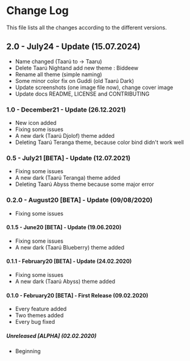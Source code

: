 # Change Log

This file lists all the changes according to the different versions.

## 2.0 - July24 - Update (15.07.2024)

- Name changed (Taarú to -> Taaru)
- Delete Taarú Nightand add new theme : Biddeew
- Rename all theme (simple naming)
- Some minor color fix on Guddi (old Taarú Dark)
- Update screenshots (one image file now), change cover image
- Update docs README, LICENSE and CONTRIBUTING

### 1.0 - December21 - Update (26.12.2021)

- New icon added
- Fixing some issues
- A new dark (Taarú Djolof) theme added
- Deleting Taarú Teranga theme, because color bind didn't work well

### 0.5 - July21 [BETA] - Update (12.07.2021)

- Fixing some issues
- A new dark (Taarú Teranga) theme added
- Deleting Taarú Abyss theme because some major error

### 0.2.0 - August20 [BETA] - Update (09/08/2020)

- Fixing some issues

#### 0.1.5 - June20 [BETA] - Update (19.06.2020)

- Fixing some issues
- A new dark (Taarú Blueberry) theme added

#### 0.1.1 - February20 [BETA] - Update (24.02.2020)

- Fixing some issues
- A new dark (Taarú Abyss) theme added

#### 0.1.0 - February20 [BETA] - First Release (09.02.2020)

- Every feature added
- Two themes added
- Every bug fixed

##### Unreleased [ALPHA] (02.02.2020)

- Beginning
